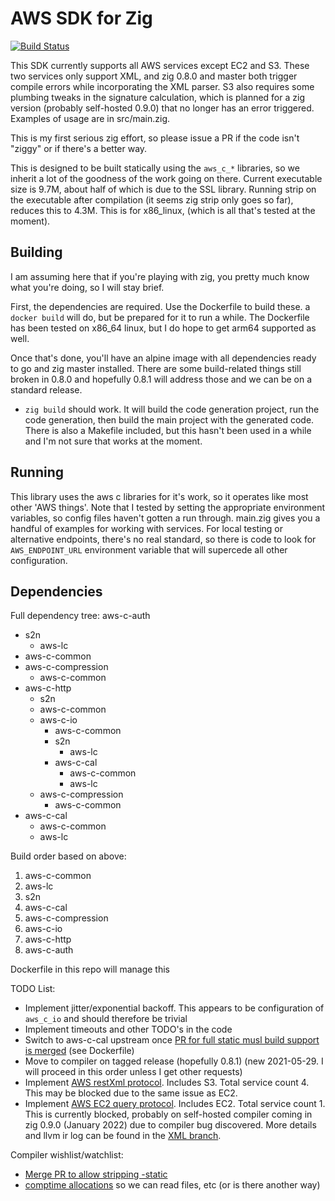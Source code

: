 # AWS SDK for Zig

[![Build Status](https://drone.lerch.org/api/badges/lobo/aws-sdk-for-zig/status.svg)](https://drone.lerch.org/lobo/aws-sdk-for-zig)

This SDK currently supports all AWS services except EC2 and S3. These two
services only support XML, and zig 0.8.0 and master both trigger compile
errors while incorporating the XML parser. S3 also requires some plumbing
tweaks in the signature calculation, which is planned for a zig version
(probably self-hosted 0.9.0) that no longer has an error triggered. Examples
of usage are in src/main.zig.

This is my first serious zig effort, so please issue a PR if the code isn't
"ziggy" or if there's a better way.

This is designed to be built statically using the `aws_c_*` libraries, so
we inherit a lot of the goodness of the work going on there. Current
executable size is 9.7M, about half of which is due to the SSL library.
Running strip on the executable after compilation (it seems zig strip
only goes so far), reduces this to 4.3M. This is for x86_linux,
(which is all that's tested at the moment).

## Building

I am assuming here that if you're playing with zig, you pretty much know
what you're doing, so I will stay brief.

First, the dependencies are required. Use the Dockerfile to build these.
a `docker build` will do, but be prepared for it to run a while. The
Dockerfile has been tested on x86_64 linux, but I do hope to get arm64
supported as well.

Once that's done, you'll have an alpine image with all dependencies ready
to go and zig master installed. There are some build-related things still
broken in 0.8.0 and hopefully 0.8.1 will address those and we can be on
a standard release.

* `zig build` should work. It will build the code generation project, run
  the code generation, then build the main project with the generated code.
  There is also a Makefile included, but this hasn't been used in a while
  and I'm not sure that works at the moment.

## Running

This library uses the aws c libraries for it's work, so it operates like most
other 'AWS things'. Note that I tested by setting the appropriate environment
variables, so config files haven't gotten a run through.
main.zig gives you a handful of examples for working with services.
For local testing or alternative endpoints, there's no real standard, so
there is code to look for `AWS_ENDPOINT_URL` environment variable that will
supercede all other configuration.

## Dependencies


Full dependency tree:
aws-c-auth
   * s2n
      * aws-lc
   * aws-c-common
   * aws-c-compression
     * aws-c-common
   * aws-c-http
     * s2n
     * aws-c-common
     * aws-c-io
       * aws-c-common
       * s2n
         * aws-lc
       * aws-c-cal
         * aws-c-common
         * aws-lc
     * aws-c-compression
       * aws-c-common
   * aws-c-cal
     * aws-c-common
     * aws-lc

Build order based on above:

1. aws-c-common
1. aws-lc
2. s2n
2. aws-c-cal
2. aws-c-compression
3. aws-c-io
4. aws-c-http
5. aws-c-auth

Dockerfile in this repo will manage this

TODO List:

* Implement jitter/exponential backoff. This appears to be configuration of
  `aws_c_io` and should therefore be trivial
* Implement timeouts and other TODO's in the code
* Switch to aws-c-cal upstream once [PR for full static musl build support is merged](https://github.com/awslabs/aws-c-cal/pull/89)
  (see Dockerfile)
* Move to compiler on tagged release (hopefully 0.8.1)
  (new 2021-05-29. I will proceed in this order unless I get other requests)
* Implement [AWS restXml protocol](https://awslabs.github.io/smithy/1.0/spec/aws/aws-restxml-protocol.html).
  Includes S3. Total service count 4. This may be blocked due to the same issue as EC2.
* Implement [AWS EC2 query protocol](https://awslabs.github.io/smithy/1.0/spec/aws/aws-ec2-query-protocol.html).
  Includes EC2. Total service count 1. This is currently blocked, probably on
  self-hosted compiler coming in zig 0.9.0 (January 2022) due to compiler bug
  discovered. More details and llvm ir log can be found in the
  [XML branch](https://git.lerch.org/lobo/aws-sdk-for-zig/src/branch/xml).

Compiler wishlist/watchlist:

* [Merge PR to allow stripping -static](https://github.com/ziglang/zig/pull/8248)
* [comptime allocations](https://github.com/ziglang/zig/issues/1291) so we can read files, etc (or is there another way)
